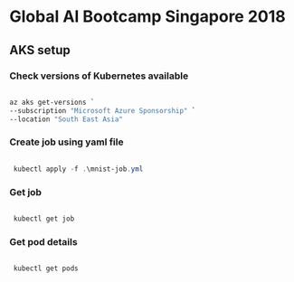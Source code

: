 # Global AI Bootcamp Singapore 2018

## AKS setup

### Check versions of Kubernetes available

```bash

az aks get-versions `
--subscription "Microsoft Azure Sponsorship" `
--location "South East Asia"

```

### Create job using yaml file

```powershell

 kubectl apply -f .\mnist-job.yml

 ```

 ### Get job

```powershell

 kubectl get job

 ```

 ### Get pod details

```powershell

 kubectl get pods

 ```
